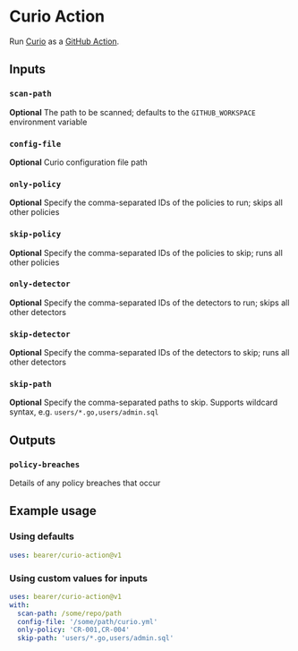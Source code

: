 # Curio Action

Run [Curio](https://curio.sh/) as a [GitHub Action](https://github.com/features/actions).

## Inputs

### `scan-path`

**Optional** The path to be scanned; defaults to the `GITHUB_WORKSPACE` environment variable

### `config-file`

**Optional** Curio configuration file path

### `only-policy`

**Optional** Specify the comma-separated IDs of the policies to run; skips all other policies

### `skip-policy`

**Optional** Specify the comma-separated IDs of the policies to skip; runs all other policies

### `only-detector`

**Optional** Specify the comma-separated IDs of the detectors to run; skips all other detectors

### `skip-detector`

**Optional** Specify the comma-separated IDs of the detectors to skip; runs all other detectors

### `skip-path`

**Optional** Specify the comma-separated paths to skip. Supports wildcard syntax, e.g. `users/*.go,users/admin.sql`

## Outputs

### `policy-breaches`

Details of any policy breaches that occur

## Example usage

### Using defaults

``` yaml
uses: bearer/curio-action@v1
```

### Using custom values for inputs

``` yaml
uses: bearer/curio-action@v1
with:
  scan-path: /some/repo/path
  config-file: '/some/path/curio.yml'
  only-policy: 'CR-001,CR-004'
  skip-path: 'users/*.go,users/admin.sql'
```
